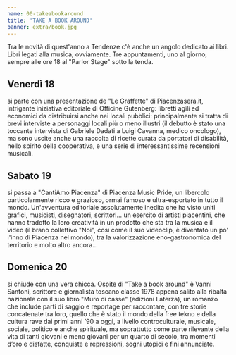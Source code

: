```yaml
---
name: 00-takeabookaround
title: 'TAKE A BOOK AROUND'
banner: extra/book.jpg
---
```


Tra le novità di quest'anno a Tendenze c'è anche un angolo dedicato ai libri. Libri legati alla musica, ovviamente. Tre appuntamenti, uno al giorno, sempre alle ore 18 al "Parlor Stage" sotto la tenda.

## Venerdì 18
si parte con una presentazione de "Le Graffette" di Piacenzasera.it, intrigante iniziativa editoriale di Officine Gutenberg: libretti agili ed economici da distribuirsi anche nei locali pubblici: principalmente si tratta di brevi interviste a personaggi locali più o meno illustri (il debutto è stato una toccante intervista di Gabriele Dadati a Luigi Cavanna, medico oncologo), ma sono uscite anche una raccolta di ricette curata da portatori di disabilità, nello spirito della cooperativa, e una serie di interessantissime recensioni musicali.

## Sabato 19
si passa a "CantiAmo Piacenza" di Piacenza Music Pride, un libercolo particolarmente ricco e grazioso, ormai famoso e ultra-esportato in tutto il mondo. Un'avventura editoriale assolutamente inedita che ha visto uniti grafici, musicisti, disegnatori, scrittori... un esercito di artisti piacentini, che hanno tradotto la loro creatività in un prodotto che sta tra la musica e il video (il brano collettivo "Noi", così come il suo videoclip, è diventato un po' l'inno di Piacenza nel mondo), tra la valorizzazione eno-gastronomica del territorio e molto altro ancora...

## Domenica 20
si chiude con una vera chicca. Ospite di "Take a book around" è Vanni Santoni, scrittore e giornalista toscano classe 1978 appena salito alla ribalta nazionale con il suo libro "Muro di casse" (edizioni Laterza), un romanzo che include parti di saggio e reportage per raccontare, con tre storie concatenate tra loro, quello che è stato il mondo della free tekno e della cultura rave dai primi anni ’90 a oggi, a livello controculturale, musicale, sociale, politico e anche spirituale, ma soprattutto come parte rilevante della vita di tanti giovani e meno giovani per un quarto di secolo, tra momenti d’oro e disfatte, conquiste e repressioni, sogni utopici e fini annunciate.
